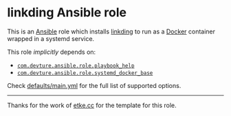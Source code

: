 <!--
SPDX-FileCopyrightText: 2023 kinduff

SPDX-License-Identifier: AGPL-3.0-or-later
-->

# linkding Ansible role

This is an [Ansible](https://www.ansible.com) role which installs [linkding](https://github.com/sissbruecker/linkding) to run as a [Docker](https://www.docker.com) container wrapped in a systemd service.

This role _implicitly_ depends on:

- [`com.devture.ansible.role.playbook_help`](https://github.com/devture/com.devture.ansible.role.playbook_help)
- [`com.devture.ansible.role.systemd_docker_base`](https://github.com/devture/com.devture.ansible.role.systemd_docker_base)

Check [defaults/main.yml](defaults/main.yml) for the full list of supported options.

---

Thanks for the work of [etke.cc](https://gitlab.com/etke.cc/) for the template for this role.
